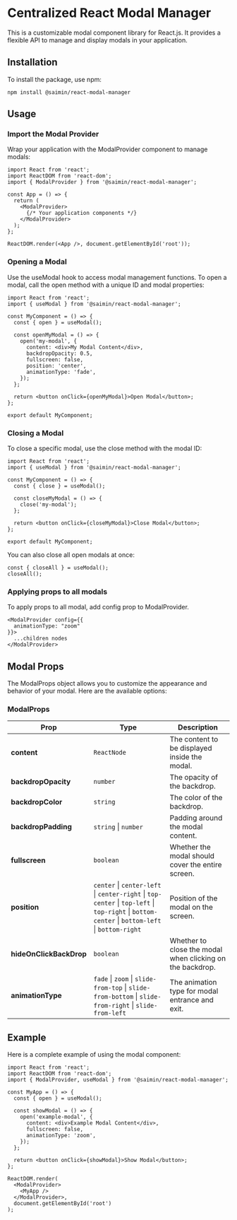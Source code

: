 # Centralized React Modal Manager

This is a customizable modal component library for React.js. It provides a flexible API to manage and display modals in your application.

## Installation

To install the package, use npm:

```
npm install @saimin/react-modal-manager
```

## Usage

### Import the Modal Provider

Wrap your application with the ModalProvider component to manage modals:

```
import React from 'react';
import ReactDOM from 'react-dom';
import { ModalProvider } from '@saimin/react-modal-manager';

const App = () => {
  return (
    <ModalProvider>
      {/* Your application components */}
    </ModalProvider>
  );
};

ReactDOM.render(<App />, document.getElementById('root'));
```

### Opening a Modal

Use the useModal hook to access modal management functions. To open a modal, call the open method with a unique ID and modal properties:

```
import React from 'react';
import { useModal } from '@saimin/react-modal-manager';

const MyComponent = () => {
  const { open } = useModal();

  const openMyModal = () => {
    open('my-modal', {
      content: <div>My Modal Content</div>,
      backdropOpacity: 0.5,
      fullscreen: false,
      position: 'center',
      animationType: 'fade',
    });
  };

  return <button onClick={openMyModal}>Open Modal</button>;
};

export default MyComponent;
```

### Closing a Modal

To close a specific modal, use the close method with the modal ID:

```
import React from 'react';
import { useModal } from '@saimin/react-modal-manager';

const MyComponent = () => {
  const { close } = useModal();

  const closeMyModal = () => {
    close('my-modal');
  };

  return <button onClick={closeMyModal}>Close Modal</button>;
};

export default MyComponent;
```

You can also close all open modals at once:

```
const { closeAll } = useModal();
closeAll();
```

### Applying props to all modals

To apply props to all modal, add config prop to ModalProvider.

```
<ModalProvider config={{
  animationType: "zoom"
}}>
  ...children nodes
</ModalProvider>
```

## Modal Props

The ModalProps object allows you to customize the appearance and behavior of your modal. Here are the available options:

### ModalProps

| Prop                    | Type                                                                                                                                           | Description                                               |
| ----------------------- | ---------------------------------------------------------------------------------------------------------------------------------------------- | --------------------------------------------------------- |
| **content**             | `ReactNode`                                                                                                                                    | The content to be displayed inside the modal.             |
| **backdropOpacity**     | `number`                                                                                                                                       | The opacity of the backdrop.                              |
| **backdropColor**       | `string`                                                                                                                                       | The color of the backdrop.                                |
| **backdropPadding**     | `string` \| `number`                                                                                                                           | Padding around the modal content.                         |
| **fullscreen**          | `boolean`                                                                                                                                      | Whether the modal should cover the entire screen.         |
| **position**            | `center` \| `center-left` \| `center-right` \| `top-center` \| `top-left` \| `top-right` \| `bottom-center` \| `bottom-left` \| `bottom-right` | Position of the modal on the screen.                      |
| **hideOnClickBackDrop** | `boolean`                                                                                                                                      | Whether to close the modal when clicking on the backdrop. |
| **animationType**       | `fade` \| `zoom` \| `slide-from-top` \| `slide-from-bottom` \| `slide-from-right` \| `slide-from-left`                                         | The animation type for modal entrance and exit.           |

## Example

Here is a complete example of using the modal component:

```
import React from 'react';
import ReactDOM from 'react-dom';
import { ModalProvider, useModal } from '@saimin/react-modal-manager';

const MyApp = () => {
  const { open } = useModal();

  const showModal = () => {
    open('example-modal', {
      content: <div>Example Modal Content</div>,
      fullscreen: false,
      animationType: 'zoom',
    });
  };

  return <button onClick={showModal}>Show Modal</button>;
};

ReactDOM.render(
  <ModalProvider>
    <MyApp />
  </ModalProvider>,
  document.getElementById('root')
);

```
